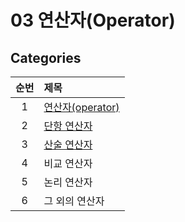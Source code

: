 # 03 연산자(Operator)

## Categories

| 순번 | 제목                                                                                                                                                                                                                                                                        |
| :--: | :-------------------------------------------------------------------------------------------------------------------------------------------------------------------------------------------------------------------------------------------------------------------------- |
|  1   | [연산자(operator)](<https://github.com/0xe82de/Study/blob/main/%EC%9E%90%EB%B0%94%EC%9D%98%20%EC%A0%95%EC%84%9D/03%20%EC%97%B0%EC%82%B0%EC%9E%90(Operator)/1.%20%EC%97%B0%EC%82%B0%EC%9E%90(operator).md>)                                                                  |
|  2   | [단항 연산자](<https://github.com/0xe82de/Study/blob/main/%EC%9E%90%EB%B0%94%EC%9D%98%20%EC%A0%95%EC%84%9D/03%20%EC%97%B0%EC%82%B0%EC%9E%90(Operator)/2.%20%EB%8B%A8%ED%95%AD%20%EC%97%B0%EC%82%B0%EC%9E%90.md#21-%EC%A6%9D%EA%B0%90-%EC%97%B0%EC%82%B0%EC%9E%90------->)   |
|  3   | [산술 연산자](<https://github.com/0xe82de/Study/blob/main/%EC%9E%90%EB%B0%94%EC%9D%98%20%EC%A0%95%EC%84%9D/03%20%EC%97%B0%EC%82%B0%EC%9E%90(Operator)/3.%20%EC%82%B0%EC%88%A0%20%EC%97%B0%EC%82%B0%EC%9E%90.md#32-%EB%82%98%EB%A8%B8%EC%A7%80-%EC%97%B0%EC%82%B0%EC%9E%90>) |
|  4   | 비교 연산자                                                                                                                                                                                                                                                                 |
|  5   | 논리 연산자                                                                                                                                                                                                                                                                 |
|  6   | 그 외의 연산자                                                                                                                                                                                                                                                              |
